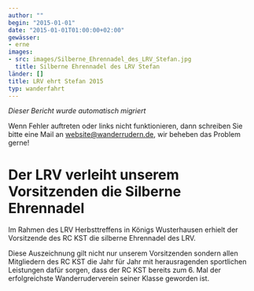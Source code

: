 ```yaml
---
author: ""
begin: "2015-01-01"
date: "2015-01-01T01:00:00+02:00"
gewässer:
- erne
images:
- src: images/Silberne_Ehrennadel_des_LRV_Stefan.jpg
  title: Silberne Ehrennadel des LRV Stefan
länder: []
title: LRV ehrt Stefan 2015
typ: wanderfahrt
---
```



*Dieser Bericht wurde automatisch migriert*

Wenn Fehler auftreten oder links nicht funktionieren, dann schreiben Sie bitte eine Mail an website@wanderrudern.de, wir beheben das Problem gerne!



# Der LRV verleiht unserem Vorsitzenden die Silberne Ehrennadel


Im Rahmen des LRV Herbsttreffens in Königs Wusterhausen erhielt der Vorsitzende des RC KST die silberne Ehrennadel des LRV.

Diese Auszeichnung gilt nicht nur unserem Vorsitzenden sondern allen Mitgliedern des RC KST die Jahr für Jahr mit herausragenden sportlichen Leistungen dafür sorgen, dass der RC KST bereits zum 6. Mal der erfolgreichste Wanderruderverein seiner Klasse geworden ist.